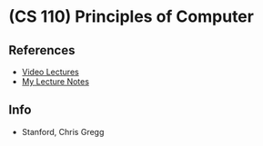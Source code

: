 # (CS 110) Principles of Computer

## References
* [Video Lectures](https://www.youtube.com/playlist?list=PLai-xIlqf4JmTNR9aPCwIAOySs1GOm8sQ)
* [My Lecture Notes](https://github.com/notebook-org/Computer_Science/blob/master/Linux/APUE_Stanford_Eq/principle_of_computer_system.pdf)

## Info
- Stanford, Chris Gregg
